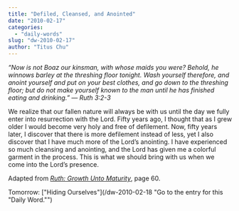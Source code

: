 ```yaml
---
title: "Defiled, Cleansed, and Anointed"
date: "2010-02-17"
categories: 
  - "daily-words"
slug: "dw-2010-02-17"
author: "Titus Chu"
---
```


_“Now is not Boaz our kinsman, with whose maids you were? Behold, he winnows barley at the threshing floor tonight. Wash yourself therefore, and anoint yourself and put on your best clothes, and go down to the threshing floor; but do not make yourself known to the man until he has finished eating and drinking.” — Ruth 3:2-3_

We realize that our fallen nature will always be with us until the day we fully enter into resurrection with the Lord. Fifty years ago, I thought that as I grew older I would become very holy and free of defilement. Now, fifty years later, I discover that there is more defilement instead of less, yet I also discover that I have much more of the Lord’s anointing. I have experienced so much cleansing and anointing, and the Lord has given me a colorful garment in the process. This is what we should bring with us when we come into the Lord’s presence.

Adapted from [_Ruth: Growth Unto Maturity_](/book-ruth "Go to the listing for this book."), page 60.

Tomorrow: ["Hiding Ourselves"](/dw-2010-02-18 "Go to the entry for this "Daily Word."")
